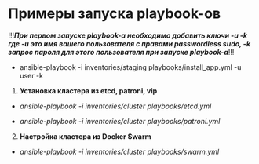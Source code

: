 Примеры запуска playbook-ов
=========

!!!***При первом запуске playbook-а необходимо добавить ключи -u -k
где -u это имя вашего пользователя с правами passwordless sudo, -k запрос пароля для этого пользователя при запуске playbook-а***!!!

- ansible-playbook -i inventories/staging playbooks/install_app.yml -u user -k

1) **Установка кластера из etcd, patroni, vip**

- *ansible-playbook -i inventories/cluster playbooks/etcd.yml*

- *ansible-playbook -i inventories/cluster playbooks/patroni.yml*

2) **Настройка кластера из Docker Swarm**

- *ansible-playbook -i inventories/cluster playbooks/swarm.yml*
